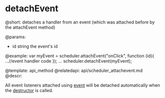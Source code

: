 detachEvent
=============
@short: 
	detaches a handler from an event (which was attached before by the attachEvent method)

@params: 
- id	string	the event's id

@example: 
var myEvent = scheduler.attachEvent("onClick", function (id){
    ...//event handler code
});
...
scheduler.detachEvent(myEvent);	


@template:	api_method
@relatedapi:
	 api/scheduler_attachevent.md
@descr: 

All event listeners attached using [event](api/scheduler_event.md) will be detached automatically when the [destructor](api/scheduler_destructor.md) is called.


